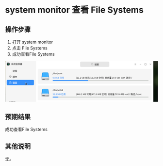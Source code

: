# system monitor 查看 File Systems

## 操作步骤
1. 打开 system monitor
2. 点击 File Systems
3. 成功查看File Systems

![system-monitor-查看-File-Systems-1](./img/system-monitor-查看-File-Systems-1.png)

## 预期结果

成功查看File Systems

## 其他说明
无。
